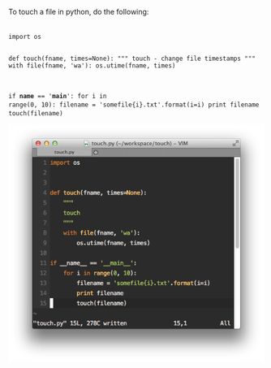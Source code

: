 <p>To touch a file in python, do the following:</p>

<code name="python">
import os


def touch(fname, times=None):
    """
    touch - change file timestamps
    """
    with file(fname, 'wa'):
        os.utime(fname, times)

if __name__ == '__main__':
    for i in range(0, 10):
        filename = 'somefile{i}.txt'.format(i=i)
        print filename
        touch(filename)
</code>

<img alt="" src="/img/uploads/2012-07/python-touch-file.png" />